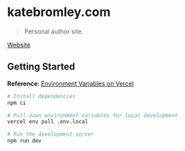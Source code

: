 # katebromley.com

> Personal author site.

[Website](https://www.katebromley.com)

## Getting Started

**Reference**: [Environment Variables on Vercel](https://nextjs.org/docs/basic-features/environment-variables#environment-variables-on-vercel)

```sh
# Install dependencies
npm ci

# Pull down environment variables for local development
vercel env pull .env.local

# Run the development server
npm run dev
```
